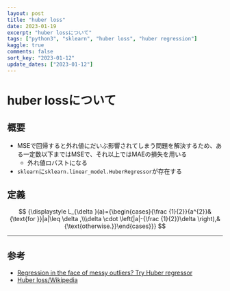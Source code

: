 ```yaml
---
layout: post
title: "huber loss"
date: 2023-01-19
excerpt: "huber lossについて"
tags: ["python3", "sklearn", "huber loss", "huber regression"]
kaggle: true
comments: false
sort_key: "2023-01-12"
update_dates: ["2023-01-12"]
---
```


# huber lossについて

## 概要
 - MSEで回帰すると外れ値にだいぶ影響されてしまう問題を解決するため、ある一定数以下まではMSEで、それ以上ではMAEの損失を用いる
   - 外れ値ロバストになる
 - `sklearn`に`sklearn.linear_model.HuberRegressor`が存在する

## 定義

$$
{\displaystyle L_{\delta }(a)={\begin{cases}{\frac {1}{2}}{a^{2}}&{\text{for }}|a|\leq \delta ,\\\delta \cdot \left(|a|-{\frac {1}{2}}\delta \right),&{\text{otherwise.}}\end{cases}}}
$$

---

## 参考
 - [Regression in the face of messy outliers? Try Huber regressor](https://towardsdatascience.com/regression-in-the-face-of-messy-outliers-try-huber-regressor-3a54ddc12516)
 - [Huber loss/Wikipedia](https://en.wikipedia.org/wiki/Huber_loss)
